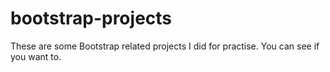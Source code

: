 # bootstrap-projects
These are some Bootstrap related projects I did for practise. You can see if you want to.


